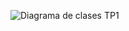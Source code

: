 ![Diagrama de clases TP1](https://github.com/Aldo991/TP1-ValidadorDeCorrelatividades/assets/81981306/5c6a1be0-fc3a-4e23-8250-3d147be6ba6a)
